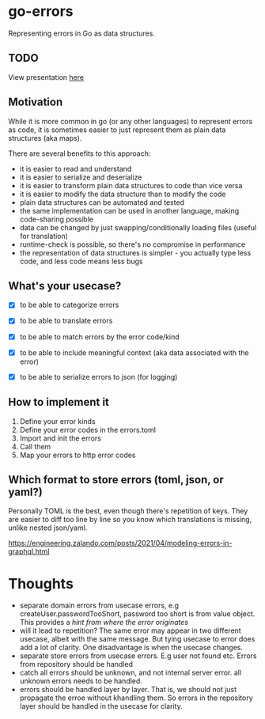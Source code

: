 # go-errors

Representing errors in Go as data structures.

## TODO

View presentation [here](https://alextanhongpin.github.io/go-errors/#1)


## Motivation

While it is more common in go (or any other languages) to represent errors as code, it is sometimes easier to just represent them as plain data structures (aka maps).

There are several benefits to this approach:
- it is easier to read and understand
- it is easier to serialize and deserialize
- it is easier to transform plain data structures to code than vice versa
- it is easier to modify the data structure than to modify the code
- plain data structures can be automated and tested
- the same implementation can be used in another language, making code-sharing possible
- data can be changed by just swapping/conditionally loading files (useful for translation)
- runtime-check is possible, so there's no compromise	in performance
- the representation of data structures is simpler - you actually type less code, and less code means less bugs


## What's your usecase?

- [x] to be able to categorize errors
- [x] to be able to translate errors
- [x] to be able to match errors by the error code/kind
- [x] to be able to include meaningful context (aka data associated with the error)
- [x] to be able to serialize errors to json (for logging)


## How to implement it

1. Define your error kinds
2. Define your error codes in the errors.toml
3. Import and init the errors
4. Call them
5. Map your errors to http error codes

## Which format to store errors (toml, json, or yaml?)

Personally TOML is the best, even though there's repetition of keys. They are easier to diff too line by line so you know which translations is missing, unlike nested json/yaml.


https://engineering.zalando.com/posts/2021/04/modeling-errors-in-graphql.html

# Thoughts

- separate domain errors from usecase errors, e.g createUser.passwordTooShort, password too short is from value object. This provides a *hint from where the error originates*
- will it lead to repetition? The same error may appear in two different usecase, albeit with the same message. But tying usecase to error does add a lot of clarity. One disadvantage is when the usecase changes.
- separate store errors from usecase errors. E.g user not found etc. Errors from repository should be handled
- catch all errors should be unknown, and not internal server error. all unknown errors needs to be handled.
- errors should be handled layer by layer. That is, we should not just propagate the erroe without khandling them. So errors in the repository layer should be handled in the usecase for clarity.



